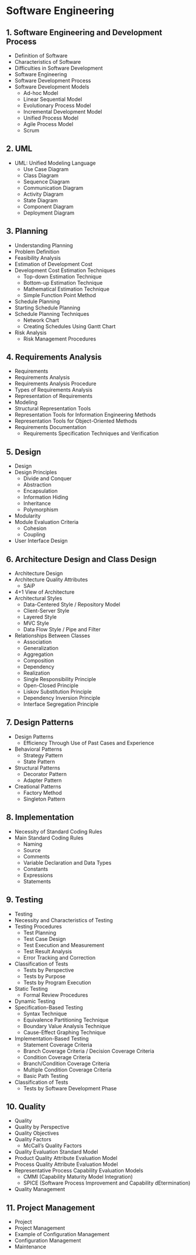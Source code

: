 # Software Engineering

## 1. Software Engineering and Development Process
- Definition of Software
- Characteristics of Software
- Difficulties in Software Development
- Software Engineering
- Software Development Process
- Software Development Models
    - Ad-hoc Model
    - Linear Sequential Model
    - Evolutionary Process Model
    - Incremental Development Model
    - Unified Process Model
    - Agile Process Model
    - Scrum

## 2. UML
- UML: Unified Modeling Language
    - Use Case Diagram
    - Class Diagram
    - Sequence Diagram
    - Communication Diagram
    - Activity Diagram
    - State Diagram
    - Component Diagram
    - Deployment Diagram

## 3. Planning
- Understanding Planning
- Problem Definition
- Feasibility Analysis
- Estimation of Development Cost
- Development Cost Estimation Techniques
    - Top-down Estimation Technique
    - Bottom-up Estimation Technique
    - Mathematical Estimation Technique
    - Simple Function Point Method
- Schedule Planning
- Starting Schedule Planning
- Schedule Planning Techniques
    - Network Chart
    - Creating Schedules Using Gantt Chart
- Risk Analysis
    - Risk Management Procedures

## 4. Requirements Analysis
- Requirements
- Requirements Analysis
- Requirements Analysis Procedure
- Types of Requirements Analysis
- Representation of Requirements
- Modeling
- Structural Representation Tools
- Representation Tools for Information Engineering Methods
- Representation Tools for Object-Oriented Methods
- Requirements Documentation
    - Requirements Specification Techniques and Verification

## 5. Design
- Design
- Design Principles
    - Divide and Conquer
    - Abstraction
    - Encapsulation
    - Information Hiding
    - Inheritance
    - Polymorphism
- Modularity
- Module Evaluation Criteria
    - Cohesion
    - Coupling
- User Interface Design

## 6. Architecture Design and Class Design
- Architecture Design
- Architecture Quality Attributes
    - SAiP
- 4+1 View of Architecture
- Architectural Styles
    - Data-Centered Style / Repository Model
    - Client-Server Style
    - Layered Style
    - MVC Style
    - Data Flow Style / Pipe and Filter
- Relationships Between Classes
    - Association
    - Generalization
    - Aggregation
    - Composition
    - Dependency
    - Realization
    - Single Responsibility Principle
    - Open-Closed Principle
    - Liskov Substitution Principle
    - Dependency Inversion Principle
    - Interface Segregation Principle

## 7. Design Patterns
- Design Patterns
    - Efficiency Through Use of Past Cases and Experience
- Behavioral Patterns
    - Strategy Pattern
    - State Pattern
- Structural Patterns
    - Decorator Pattern
    - Adapter Pattern
- Creational Patterns
    - Factory Method
    - Singleton Pattern

## 8. Implementation
- Necessity of Standard Coding Rules
- Main Standard Coding Rules
    - Naming
    - Source
    - Comments
    - Variable Declaration and Data Types
    - Constants
    - Expressions
    - Statements

## 9. Testing
- Testing
- Necessity and Characteristics of Testing
- Testing Procedures
    - Test Planning
    - Test Case Design
    - Test Execution and Measurement
    - Test Result Analysis
    - Error Tracking and Correction
- Classification of Tests
    - Tests by Perspective
    - Tests by Purpose
    - Tests by Program Execution
- Static Testing
    - Formal Review Procedures
- Dynamic Testing
- Specification-Based Testing
    - Syntax Technique
    - Equivalence Partitioning Technique
    - Boundary Value Analysis Technique
    - Cause-Effect Graphing Technique
- Implementation-Based Testing
    - Statement Coverage Criteria
    - Branch Coverage Criteria / Decision Coverage Criteria
    - Condition Coverage Criteria
    - Branch/Condition Coverage Criteria
    - Multiple Condition Coverage Criteria
    - Basic Path Testing
- Classification of Tests
    - Tests by Software Development Phase

## 10. Quality
- Quality
- Quality by Perspective
- Quality Objectives
- Quality Factors
    - McCall’s Quality Factors
- Quality Evaluation Standard Model
- Product Quality Attribute Evaluation Model
- Process Quality Attribute Evaluation Model
- Representative Process Capability Evaluation Models
    - CMMI (Capability Maturity Model Integration)
    - SPICE (Software Process Improvement and Capability dEtermination)
- Quality Management

## 11. Project Management
- Project
- Project Management
- Example of Configuration Management
- Configuration Management
- Maintenance
